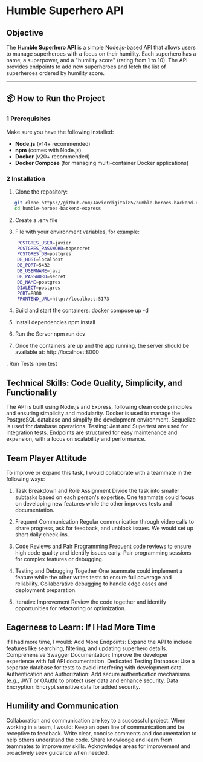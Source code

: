 # Humble Superhero API

## Objective

The **Humble Superhero API** is a simple Node.js-based API that allows users to manage superheroes with a focus on their humility. Each superhero has a name, a superpower, and a "humility score" (rating from 1 to 10). The API provides endpoints to add new superheroes and fetch the list of superheroes ordered by humility score.

---

## 📦 How to Run the Project

### 1 Prerequisites

Make sure you have the following installed:

- **Node.js** (v14+ recommended)
- **npm** (comes with Node.js)
- **Docker** (v20+ recommended)
- **Docker Compose** (for managing multi-container Docker applications)

### 2 Installation

1. Clone the repository:

```bash
   git clone https://github.com/Javierdigital85/humble-heroes-backend-express
   cd humble-heroes-backend-express
```

2. Create a .env file 

3.  File with your environment variables, for example:
```bash
    POSTGRES_USER=javier
    POSTGRES_PASSWORD=topsecret
    POSTGRES_DB=postgres
    DB_HOST=localhost
    DB_PORT=5432
    DB_USERNAME=javi
    DB_PASSWORD=secret
    DB_NAME=postgres
    DIALECT=postgres
    PORT=8000
    FRONTEND_URL=http://localhost:5173
```    

4.  Build and start the containers:
    docker compose up -d

5. Install dependencies
   npm install

6. Run the Server
   npm run dev

7. Once the containers are up and the app running, the server should be available at:
   http://localhost:8000   

. Run Tests
   npm test

## Technical Skills: Code Quality, Simplicity, and Functionality

The API is built using Node.js and Express, following clean code principles and ensuring simplicity and modularity.
Docker is used to manage the PostgreSQL database and simplify the development environment.
Sequelize is used for database operations.
Testing: Jest and Supertest are used for integration tests.
Endpoints are structured for easy maintenance and expansion, with a focus on scalability and performance.

## Team Player Attitude

To improve or expand this task, I would collaborate with a teammate in the following ways:

1. Task Breakdown and Role Assignment
Divide the task into smaller subtasks based on each person's expertise.
One teammate could focus on developing new features while the other improves tests and documentation.

2. Frequent Communication
Regular communication through video calls to share progress, ask for feedback, and unblock issues.
We would set up short daily check-ins.

3. Code Reviews and Pair Programming
Frequent code reviews to ensure high code quality and identify issues early.
Pair programming sessions for complex features or debugging.

4. Testing and Debugging Together
One teammate could implement a feature while the other writes tests to ensure full coverage and reliability.
Collaborative debugging to handle edge cases and deployment preparation.

5. Iterative Improvement
Review the code together and identify opportunities for refactoring or optimization.

## Eagerness to Learn: If I Had More Time

If I had more time, I would:
Add More Endpoints: Expand the API to include features like searching, filtering, and updating superhero details.
Comprehensive Swagger Documentation: Improve the developer experience with full API documentation.
Dedicated Testing Database: Use a separate database for tests to avoid interfering with development data.
Authentication and Authorization: Add secure authentication mechanisms (e.g., JWT or OAuth) to protect user data and enhance security.
Data Encryption: Encrypt sensitive data for added security.

## Humility and Communication

Collaboration and communication are key to a successful project. When working in a team, I would:
Keep an open line of communication and be receptive to feedback.
Write clear, concise comments and documentation to help others understand the code.
Share knowledge and learn from teammates to improve my skills.
Acknowledge areas for improvement and proactively seek guidance when needed.